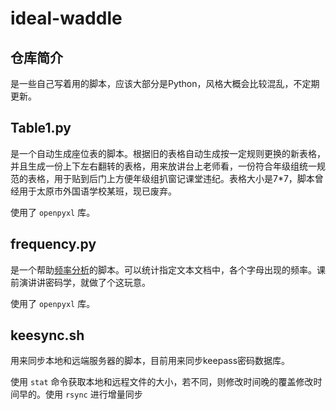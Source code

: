 # ideal-waddle

## 仓库简介

是一些自己写着用的脚本，应该大部分是Python，风格大概会比较混乱，不定期更新。

## Table1.py

是一个自动生成座位表的脚本。根据旧的表格自动生成按一定规则更换的新表格，并且生成一份上下左右翻转的表格，用来放讲台上老师看，一份符合年级组统一规范的表格，用于贴到后门上方便年级组扒窗记课堂违纪。表格大小是7*7，脚本曾经用于太原市外国语学校某班，现已废弃。

使用了 `openpyxl` 库。

## frequency.py

是一个帮助[频率分析](https://zh.wikipedia.org/wiki/%E9%A2%91%E7%8E%87%E5%88%86%E6%9E%90)的脚本。可以统计指定文本文档中，各个字母出现的频率。课前演讲讲密码学，就做了个这玩意。

使用了 `openpyxl` 库。

## keesync.sh

用来同步本地和远端服务器的脚本，目前用来同步keepass密码数据库。

使用 `stat` 命令获取本地和远程文件的大小，若不同，则修改时间晚的覆盖修改时间早的。使用 `rsync` 进行增量同步
